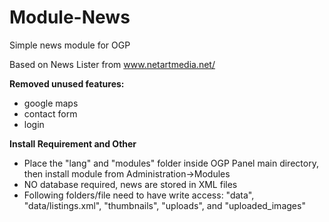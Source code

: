 # Module-News
Simple news module for OGP

Based on News Lister from www.netartmedia.net/

**Removed unused features:**
- google maps
- contact form
- login

**Install Requirement and Other**
- Place the "lang" and "modules" folder inside OGP Panel main directory, then install module from Administration->Modules
- NO database required, news are stored in XML files
- Following folders/file need to have write access: "data", "data/listings.xml", "thumbnails", "uploads", and "uploaded_images"

